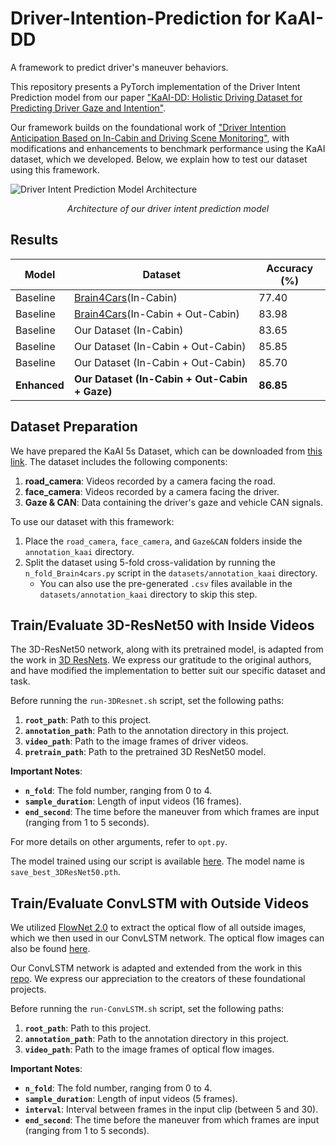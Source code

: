 # Driver-Intention-Prediction for KaAI-DD
A framework to predict driver's maneuver behaviors.

This repository presents a PyTorch implementation of the Driver Intent Prediction model from our paper ["KaAI-DD: Holistic Driving Dataset for Predicting Driver Gaze and Intention"](insert-link-to-your-paper).

Our framework builds on the foundational work of ["Driver Intention Anticipation Based on In-Cabin and Driving Scene Monitoring"](https://arxiv.org/pdf/2006.11557.pdf), with modifications and enhancements to benchmark performance using the KaAI dataset, which we developed. Below, we explain how to test our dataset using this framework.

![Driver Intent Prediction Model Architecture](https://github.com/user-attachments/assets/0b041f1e-afc6-480e-ac02-01a4278ca91b)  
<p align="center"><i>Architecture of our driver intent prediction model</i></p>

## Results

| Model          | Dataset                                                                 | Accuracy (%) |
|----------------|-------------------------------------------------------------------------|--------------|
| Baseline       | [Brain4Cars](https://arxiv.org/pdf/1601.00740)(In-Cabin)                | 77.40        |
| Baseline       | [Brain4Cars](https://arxiv.org/pdf/1601.00740)(In-Cabin + Out-Cabin)    | 83.98        |
| Baseline       | Our Dataset (In-Cabin)                                                  | 83.65        |
| Baseline       | Our Dataset (In-Cabin + Out-Cabin)                                      | 85.85        |
| Baseline       | Our Dataset (In-Cabin + Out-Cabin)                                      | 85.70        |
| **Enhanced**   | **Our Dataset (In-Cabin + Out-Cabin + Gaze)**                           | **86.85**    |


## Dataset Preparation

We have prepared the KaAI 5s Dataset, which can be downloaded from [this link](https://drive.google.com/drive/folders/1R4jd6eZb6MOGuZ-I4O60faz6FsRx9elY?usp=drive_link). The dataset includes the following components:

1. **road_camera**: Videos recorded by a camera facing the road.
2. **face_camera**: Videos recorded by a camera facing the driver.
3. **Gaze & CAN**: Data containing the driver's gaze and vehicle CAN signals.

To use our dataset with this framework:

1. Place the `road_camera`, `face_camera`, and `Gaze&CAN` folders inside the `annotation_kaai` directory.
2. Split the dataset using 5-fold cross-validation by running the `n_fold_Brain4cars.py` script in the `datasets/annotation_kaai` directory.
   - You can also use the pre-generated `.csv` files available in the `datasets/annotation_kaai` directory to skip this step.

## Train/Evaluate 3D-ResNet50 with Inside Videos

The 3D-ResNet50 network, along with its pretrained model, is adapted from the work in [3D ResNets](https://github.com/kenshohara/3D-ResNets-PyTorch). We express our gratitude to the original authors, and have modified the implementation to better suit our specific dataset and task.

Before running the `run-3DResnet.sh` script, set the following paths:

1. **`root_path`**: Path to this project.
2. **`annotation_path`**: Path to the annotation directory in this project.
3. **`video_path`**: Path to the image frames of driver videos.
4. **`pretrain_path`**: Path to the pretrained 3D ResNet50 model.

**Important Notes**:

- **`n_fold`**: The fold number, ranging from 0 to 4.
- **`sample_duration`**: Length of input videos (16 frames).
- **`end_second`**: The time before the maneuver from which frames are input (ranging from 1 to 5 seconds).

For more details on other arguments, refer to `opt.py`.

The model trained using our script is available [here](https://bwstaff-my.sharepoint.com/:f:/g/personal/yao_rong_bwstaff_de/EpmuNb3eB7hPgv2DmeBrQ1ABqgQ6uInXudrpfQQyPgmJZA?e=RimExC). The model name is `save_best_3DResNet50.pth`.

## Train/Evaluate ConvLSTM with Outside Videos

We utilized [FlowNet 2.0](https://github.com/NVIDIA/flownet2-pytorch) to extract the optical flow of all outside images, which we then used in our ConvLSTM network. The optical flow images can also be found [here](https://bwstaff-my.sharepoint.com/:f:/g/personal/yao_rong_bwstaff_de/EpmuNb3eB7hPgv2DmeBrQ1ABqgQ6uInXudrpfQQyPgmJZA?e=RimExC).

Our ConvLSTM network is adapted and extended from the work in this [repo](https://github.com/automan000/Convolutional_LSTM_PyTorch). We express our appreciation to the creators of these foundational projects.

Before running the `run-ConvLSTM.sh` script, set the following paths:

1. **`root_path`**: Path to this project.
2. **`annotation_path`**: Path to the annotation directory in this project.
3. **`video_path`**: Path to the image frames of optical flow images.

**Important Notes**:

- **`n_fold`**: The fold number, ranging from 0 to 4.
- **`sample_duration`**: Length of input videos (5 frames).
- **`interval`**: Interval between frames in the input clip (between 5 and 30).
- **`end_second`**: The time before the maneuver from which frames are input (ranging from 1 to 5 seconds).

